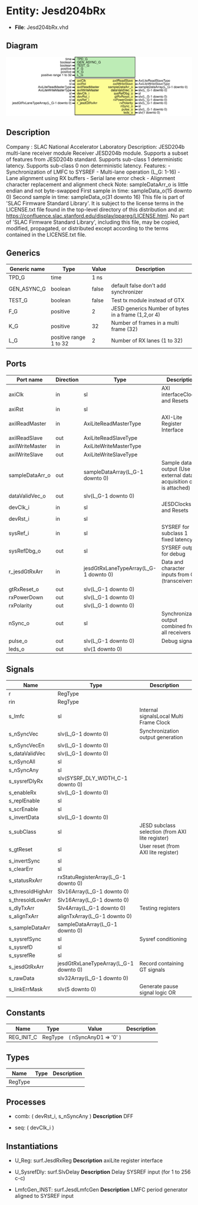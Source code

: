 # Entity: Jesd204bRx

- **File**: Jesd204bRx.vhd
## Diagram

![Diagram](Jesd204bRx.svg "Diagram")
## Description

Company    : SLAC National Accelerator Laboratory
Description: JESD204b multi-lane receiver module
             Receiver JESD204b module.
             Supports a subset of features from JESD204b standard.
             Supports sub-class 1 deterministic latency.
             Supports sub-class 0 non deterministic latency.
             Features:
             - Synchronization of LMFC to SYSREF
             - Multi-lane operation (L_G: 1-16)
             - Lane alignment using RX buffers
             - Serial lane error check
             - Alignment character replacement and alignment check
         Note: sampleDataArr_o is little endian and not byte-swapped
               First sample in time:  sampleData_o(15 downto 0)
               Second sample in time: sampleData_o(31 downto 16)
This file is part of 'SLAC Firmware Standard Library'.
It is subject to the license terms in the LICENSE.txt file found in the
top-level directory of this distribution and at:
   https://confluence.slac.stanford.edu/display/ppareg/LICENSE.html.
No part of 'SLAC Firmware Standard Library', including this file,
may be copied, modified, propagated, or distributed except according to
the terms contained in the LICENSE.txt file.
## Generics

| Generic name | Type                   | Value | Description                                          |
| ------------ | ---------------------- | ----- | ---------------------------------------------------- |
| TPD_G        | time                   | 1 ns  |                                                      |
| GEN_ASYNC_G  | boolean                | false | default false don't add synchronizer                 |
| TEST_G       | boolean                | false | Test tx module instead of GTX                        |
| F_G          | positive               | 2     | JESD generics Number of bytes in a frame (1,2,or 4)  |
| K_G          | positive               | 32    | Number of frames in a multi frame (32)               |
| L_G          | positive range 1 to 32 | 2     | Number of RX lanes (1 to 32)                         |
## Ports

| Port name       | Direction | Type                                  | Description                                                            |
| --------------- | --------- | ------------------------------------- | ---------------------------------------------------------------------- |
| axiClk          | in        | sl                                    | AXI interfaceClocks and Resets                                         |
| axiRst          | in        | sl                                    |                                                                        |
| axilReadMaster  | in        | AxiLiteReadMasterType                 | AXI-Lite Register Interface                                            |
| axilReadSlave   | out       | AxiLiteReadSlaveType                  |                                                                        |
| axilWriteMaster | in        | AxiLiteWriteMasterType                |                                                                        |
| axilWriteSlave  | out       | AxiLiteWriteSlaveType                 |                                                                        |
| sampleDataArr_o | out       | sampleDataArray(L_G-1 downto 0)       | Sample data output (Use if external data acquisition core is attached) |
| dataValidVec_o  | out       | slv(L_G-1 downto 0)                   |                                                                        |
| devClk_i        | in        | sl                                    | JESDClocks and Resets                                                  |
| devRst_i        | in        | sl                                    |                                                                        |
| sysRef_i        | in        | sl                                    | SYSREF for subclass 1 fixed latency                                    |
| sysRefDbg_o     | out       | sl                                    | SYSREF output for debug                                                |
| r_jesdGtRxArr   | in        | jesdGtRxLaneTypeArray(L_G-1 downto 0) | Data and character inputs from GT (transceivers)                       |
| gtRxReset_o     | out       | slv(L_G-1 downto 0)                   |                                                                        |
| rxPowerDown     | out       | slv(L_G-1 downto 0)                   |                                                                        |
| rxPolarity      | out       | slv(L_G-1 downto 0)                   |                                                                        |
| nSync_o         | out       | sl                                    | Synchronization output combined from all receivers                     |
| pulse_o         | out       | slv(L_G-1 downto 0)                   | Debug signals                                                          |
| leds_o          | out       | slv(1 downto 0)                       |                                                                        |
## Signals

| Name              | Type                                  | Description                                      |
| ----------------- | ------------------------------------- | ------------------------------------------------ |
| r                 | RegType                               |                                                  |
| rin               | RegType                               |                                                  |
| s_lmfc            | sl                                    | Internal signalsLocal Multi Frame Clock          |
| s_nSyncVec        | slv(L_G-1 downto 0)                   | Synchronization output generation                |
| s_nSyncVecEn      | slv(L_G-1 downto 0)                   |                                                  |
| s_dataValidVec    | slv(L_G-1 downto 0)                   |                                                  |
| s_nSyncAll        | sl                                    |                                                  |
| s_nSyncAny        | sl                                    |                                                  |
| s_sysrefDlyRx     | slv(SYSRF_DLY_WIDTH_C-1 downto 0)     |                                                  |
| s_enableRx        | slv(L_G-1 downto 0)                   |                                                  |
| s_replEnable      | sl                                    |                                                  |
| s_scrEnable       | sl                                    |                                                  |
| s_invertData      | slv(L_G-1 downto 0)                   |                                                  |
| s_subClass        | sl                                    | JESD subclass selection (from AXI lite register) |
| s_gtReset         | sl                                    | User reset (from AXI lite register)              |
| s_invertSync      | sl                                    |                                                  |
| s_clearErr        | sl                                    |                                                  |
| s_statusRxArr     | rxStatuRegisterArray(L_G-1 downto 0)  |                                                  |
| s_thresoldHighArr | Slv16Array(L_G-1 downto 0)            |                                                  |
| s_thresoldLowArr  | Slv16Array(L_G-1 downto 0)            |                                                  |
| s_dlyTxArr        | Slv4Array(L_G-1 downto 0)             | Testing registers                                |
| s_alignTxArr      | alignTxArray(L_G-1 downto 0)          |                                                  |
| s_sampleDataArr   | sampleDataArray(L_G-1 downto 0)       |                                                  |
| s_sysrefSync      | sl                                    | Sysref conditioning                              |
| s_sysrefD         | sl                                    |                                                  |
| s_sysrefRe        | sl                                    |                                                  |
| s_jesdGtRxArr     | jesdGtRxLaneTypeArray(L_G-1 downto 0) | Record containing GT signals                     |
| s_rawData         | slv32Array(L_G-1 downto 0)            |                                                  |
| s_linkErrMask     | slv(5 downto 0)                       | Generate pause signal logic OR                   |
## Constants

| Name       | Type    | Value                              | Description |
| ---------- | ------- | ---------------------------------- | ----------- |
| REG_INIT_C | RegType |  (       nSyncAnyD1 => '0'       ) |             |
## Types

| Name    | Type | Description |
| ------- | ---- | ----------- |
| RegType |      |             |
## Processes
- comb: ( devRst_i, s_nSyncAny )
**Description**
DFF

- seq: ( devClk_i )
## Instantiations

- U_Reg: surf.JesdRxReg
**Description**
axiLite register interface

- U_SysrefDly: surf.SlvDelay
**Description**
Delay SYSREF input (for 1 to 256 c-c)

- LmfcGen_INST: surf.JesdLmfcGen
**Description**
LMFC period generator aligned to SYSREF input

